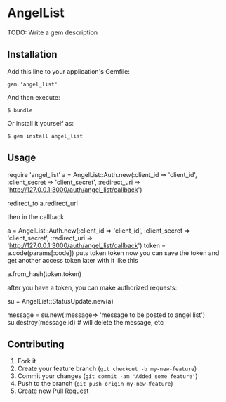 # AngelList

TODO: Write a gem description

## Installation

Add this line to your application's Gemfile:

    gem 'angel_list'

And then execute:

    $ bundle

Or install it yourself as:

    $ gem install angel_list

## Usage

require 'angel_list'
a = AngelList::Auth.new(:client_id => 'client_id', 
                        :client_secret => 'client_secret', 
                        :redirect_uri => 'http://127.0.0.1:3000/auth/angel_list/callback') 
                        
redirect_to a.redirect_url

then in the callback

a = AngelList::Auth.new(:client_id => 'client_id', 
                        :client_secret => 'client_secret', 
                        :redirect_uri => 'http://127.0.0.1:3000/auth/angel_list/callback')
token = a.code(params[:code])
puts token.token
now you can save the token and get another access token later with it like this

a.from_hash(token.token)

after you have a token, you can make authorized requests:

su = AngelList::StatusUpdate.new(a)

message = su.new(:message=> 'message to be posted to angel list')
su.destroy(message.id) # will delete the message, etc
 
## Contributing

1. Fork it
2. Create your feature branch (`git checkout -b my-new-feature`)
3. Commit your changes (`git commit -am 'Added some feature'`)
4. Push to the branch (`git push origin my-new-feature`)
5. Create new Pull Request
